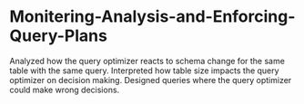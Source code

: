 # Monitering-Analysis-and-Enforcing-Query-Plans
Analyzed how the query optimizer reacts to schema change for the same table with the same query. 
Interpreted how table size impacts the query optimizer on decision making. 
Designed queries where the query optimizer could make wrong decisions.
